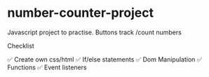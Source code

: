 # number-counter-project
Javascript project to practise. Buttons track /count numbers

Checklist 

✅ Create own css/html
✅ If/else statements
✅ Dom Manipulation
✅ Functions
✅ Event listeners
